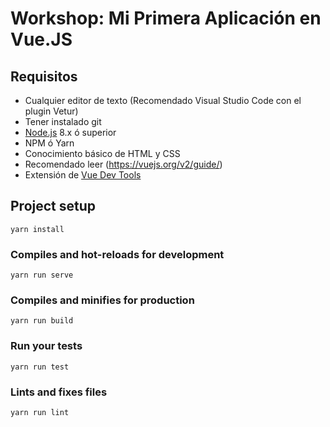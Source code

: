 # Workshop: Mi Primera Aplicación en Vue.JS

## Requisitos

- Cualquier editor de texto (Recomendado Visual Studio Code con el plugin Vetur)
- Tener instalado git
- [Node.js](https://nodejs.org/en/) 8.x ó superior
- NPM ó Yarn
- Conocimiento básico de HTML y CSS
- Recomendado leer (https://vuejs.org/v2/guide/)
- Extensión de [Vue Dev Tools](https://github.com/vuejs/vue-devtools)

## Project setup

```
yarn install
```

### Compiles and hot-reloads for development

```
yarn run serve
```

### Compiles and minifies for production

```
yarn run build
```

### Run your tests

```
yarn run test
```

### Lints and fixes files

```
yarn run lint
```
